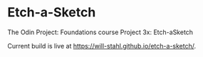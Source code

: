 # Etch-a-Sketch
The Odin Project: Foundations course
Project 3x: Etch-aSketch

Current build is live at https://will-stahl.github.io/etch-a-sketch/.
